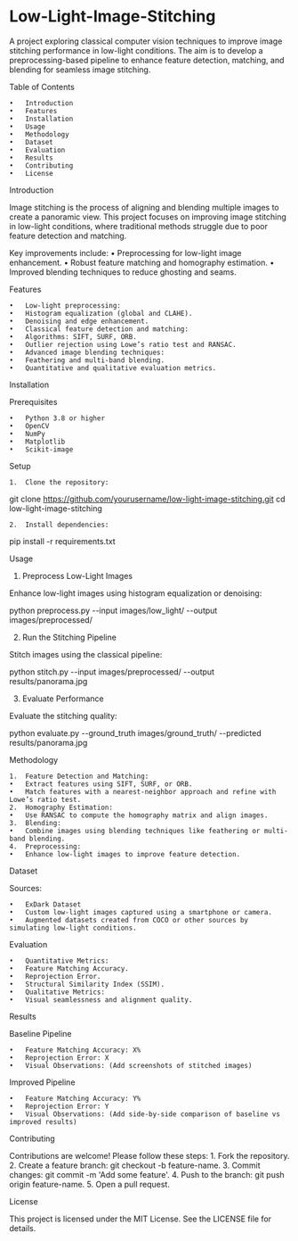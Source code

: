 # Low-Light-Image-Stitching


A project exploring classical computer vision techniques to improve image stitching performance in low-light conditions. The aim is to develop a preprocessing-based pipeline to enhance feature detection, matching, and blending for seamless image stitching.

Table of Contents

	•	Introduction
	•	Features
	•	Installation
	•	Usage
	•	Methodology
	•	Dataset
	•	Evaluation
	•	Results
	•	Contributing
	•	License

Introduction

Image stitching is the process of aligning and blending multiple images to create a panoramic view. This project focuses on improving image stitching in low-light conditions, where traditional methods struggle due to poor feature detection and matching.

Key improvements include:
	•	Preprocessing for low-light image enhancement.
	•	Robust feature matching and homography estimation.
	•	Improved blending techniques to reduce ghosting and seams.

Features

	•	Low-light preprocessing:
	•	Histogram equalization (global and CLAHE).
	•	Denoising and edge enhancement.
	•	Classical feature detection and matching:
	•	Algorithms: SIFT, SURF, ORB.
	•	Outlier rejection using Lowe’s ratio test and RANSAC.
	•	Advanced image blending techniques:
	•	Feathering and multi-band blending.
	•	Quantitative and qualitative evaluation metrics.

Installation

Prerequisites

	•	Python 3.8 or higher
	•	OpenCV
	•	NumPy
	•	Matplotlib
	•	Scikit-image

Setup

	1.	Clone the repository:

git clone https://github.com/yourusername/low-light-image-stitching.git
cd low-light-image-stitching


	2.	Install dependencies:

pip install -r requirements.txt

Usage

1. Preprocess Low-Light Images

Enhance low-light images using histogram equalization or denoising:

python preprocess.py --input images/low_light/ --output images/preprocessed/

2. Run the Stitching Pipeline

Stitch images using the classical pipeline:

python stitch.py --input images/preprocessed/ --output results/panorama.jpg

3. Evaluate Performance

Evaluate the stitching quality:

python evaluate.py --ground_truth images/ground_truth/ --predicted results/panorama.jpg

Methodology

	1.	Feature Detection and Matching:
	•	Extract features using SIFT, SURF, or ORB.
	•	Match features with a nearest-neighbor approach and refine with Lowe’s ratio test.
	2.	Homography Estimation:
	•	Use RANSAC to compute the homography matrix and align images.
	3.	Blending:
	•	Combine images using blending techniques like feathering or multi-band blending.
	4.	Preprocessing:
	•	Enhance low-light images to improve feature detection.

Dataset

Sources:

	•	ExDark Dataset
	•	Custom low-light images captured using a smartphone or camera.
	•	Augmented datasets created from COCO or other sources by simulating low-light conditions.

Evaluation

	•	Quantitative Metrics:
	•	Feature Matching Accuracy.
	•	Reprojection Error.
	•	Structural Similarity Index (SSIM).
	•	Qualitative Metrics:
	•	Visual seamlessness and alignment quality.

Results

Baseline Pipeline

	•	Feature Matching Accuracy: X%
	•	Reprojection Error: X
	•	Visual Observations: (Add screenshots of stitched images)

Improved Pipeline

	•	Feature Matching Accuracy: Y%
	•	Reprojection Error: Y
	•	Visual Observations: (Add side-by-side comparison of baseline vs improved results)

Contributing

Contributions are welcome! Please follow these steps:
	1.	Fork the repository.
	2.	Create a feature branch: git checkout -b feature-name.
	3.	Commit changes: git commit -m 'Add some feature'.
	4.	Push to the branch: git push origin feature-name.
	5.	Open a pull request.

License

This project is licensed under the MIT License. See the LICENSE file for details.
